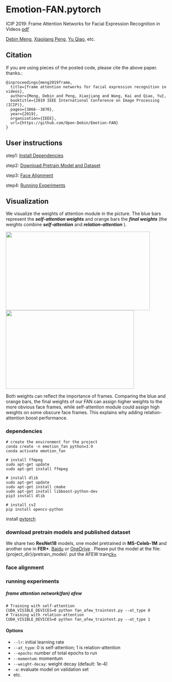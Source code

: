 # Emotion-FAN.pytorch
 ICIP 2019: Frame Attention Networks for Facial Expression Recognition in Videos  [pdf](https://arxiv.org/pdf/1907.00193.pdf)
 
 [Debin Meng](michaeldbmeng19@outlook.com), [Xiaojiang Peng](https://pengxj.github.io/), [Yu Qiao](http://mmlab.siat.ac.cn/yuqiao/), etc.

## Citation
If you are using pieces of the posted code, please cite the above paper. thanks.:
```
@inproceedings{meng2019frame,
  title={frame attention networks for facial expression recognition in videos},
  author={Meng, Debin and Peng, Xiaojiang and Wang, Kai and Qiao, Yu},
  booktitle={2019 IEEE International Conference on Image Processing (ICIP)},
  pages={3866--3870},
  year={2019},
  organization={IEEE},
  url={https://github.com/Open-Debin/Emotion-FAN}
}
```
## User instructions
step1: [Install Dependencies](#dependencies)

step2: [Download Pretrain Model and Dataset](#download-pretrain-models)

step3: [Face Alignment](#face-alignment)

step4: [Running Experiments](#running-experiments)

## Visualization
We visualize the weights of attention module in the picture. The blue bars represent the ***self-attention weights*** and orange bars the ***final weights*** (the weights combine ***self-attention*** and ***relation-attention*** ).

<img width="450" height="245" src="https://github.com/DebinMeng19-OpenSourceLibrary/Emotion-FAN/blob/master/visualization_1.jpg"/><img width="400" height="245" src="https://github.com/DebinMeng19-OpenSourceLibrary/Emotion-FAN/blob/master/visualization_2.jpg"/>

Both weights can reflect the importance of frames. Comparing the blue and orange bars, the final weights of our FAN can assign higher weights to the more obvious face frames, while self-attention module could assign high weights on some obscure face frames. This explains why adding relation-attention boost performance.

### dependencies
```
# create the environment for the project
conda create -n emotion_fan python=3.9
conda activate emotion_fan

# install ffmpeg
sudo apt-get update 
sudo apt-get install ffmpeg

# install dlib
sudo apt-get update
sudo apt-get install cmake
sudo apt-get install libboost-python-dev
pip3 install dlib

# install cv2
pip install opencv-python
```
install [pytorch](https://pytorch.org/get-started/locally/)

### download pretrain models and published dataset
We share two **ResNet18** models, one model pretrained in **MS-Celeb-1M** and another one in **FER+**. [Baidu](https://pan.baidu.com/s/1OgxPSSzUhaC9mPltIpp2pg) or [OneDrive](https://1drv.ms/u/s!AhGc2vUv7IQtl1Pt7FhPXr_Kofd5?e=3MvPFX) . Please put the model at the file: {project_dir}/pretrain_model/. put the AFEW train[ck+](http://www.jeffcohn.net/Resources/)

### face alignment

### running experiments

##### frame attention network(fan) afew
```
# Training with self-attention
CUDA_VISIBLE_DEVICES=0 python fan_afew_traintest.py --at_type 0
# Training with relation-attention
CUDA_VISIBLE_DEVICES=0 python fan_afew_traintest.py --at_type 1
```
#### Options
* ``` --lr ```: initial learning rate
* ``` --at_type ```: 0 is self-attention; 1 is relation-attention
* ``` --epochs ```: number of total epochs to run
* ``` --momentum ```: momentum
* ``` --weight-decay ```: weight decay (default: 1e-4)
* ``` -e ```: evaluate model on validation set
* etc.

